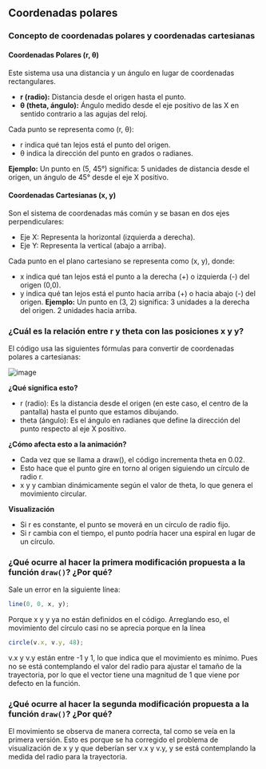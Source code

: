 ## **Coordenadas polares**
### Concepto de coordenadas polares y coordenadas cartesianas
#### Coordenadas Polares (r, θ)
Este sistema usa una distancia y un ángulo en lugar de coordenadas rectangulares.
- **r (radio):** Distancia desde el origen hasta el punto.
- **θ (theta, ángulo):** Ángulo medido desde el eje positivo de las X en sentido contrario a las agujas del reloj.

Cada punto se representa como (r, θ):
- r indica qué tan lejos está el punto del origen.
- θ indica la dirección del punto en grados o radianes.

**Ejemplo:**
Un punto en (5, 45°) significa: 5 unidades de distancia desde el origen, un ángulo de 45° desde el eje X positivo.
#### Coordenadas Cartesianas (x, y)
Son el sistema de coordenadas más común y se basan en dos ejes perpendiculares:
- Eje X: Representa la horizontal (izquierda a derecha).
- Eje Y: Representa la vertical (abajo a arriba).

Cada punto en el plano cartesiano se representa como (x, y), donde:
- x indica qué tan lejos está el punto a la derecha (+) o izquierda (-) del origen (0,0).
- y indica qué tan lejos está el punto hacia arriba (+) o hacia abajo (-) del origen.
**Ejemplo:** Un punto en (3, 2) significa: 3 unidades a la derecha del origen. 2 unidades hacia arriba.

### ¿Cuál es la relación entre r y theta con las posiciones x y y?
El código usa las siguientes fórmulas para convertir de coordenadas polares a cartesianas:

![image](https://github.com/user-attachments/assets/eaefce38-4104-4ba8-b0b2-186959f717c4)

**¿Qué significa esto?**
- r (radio): Es la distancia desde el origen (en este caso, el centro de la pantalla) hasta el punto que estamos dibujando.
- theta (ángulo): Es el ángulo en radianes que define la dirección del punto respecto al eje X positivo.

**¿Cómo afecta esto a la animación?**
- Cada vez que se llama a draw(), el código incrementa theta en 0.02.
- Esto hace que el punto gire en torno al origen siguiendo un círculo de radio r.
- x y y cambian dinámicamente según el valor de theta, lo que genera el movimiento circular.

**Visualización**
- Si r es constante, el punto se moverá en un círculo de radio fijo.
- Si r cambia con el tiempo, el punto podría hacer una espiral en lugar de un círculo.
### ¿Qué ocurre al hacer la primera modificación propuesta a la función `draw()`? ¿Por qué?
Sale un error en la siguiente línea:
``` js
line(0, 0, x, y);
```
Porque x y y ya no están definidos en el código. Arreglando eso, el movimiento del círculo casi no se aprecia porque en la línea
``` js
circle(v.x, v.y, 48);
```
v.x y v.y están entre -1 y 1, lo que indica que el movimiento es mínimo. Pues no se está contemplando el valor del radio para ajustar el tamaño de la trayectoria, por lo que el vector tiene una magnitud de 1 que viene por defecto en la función.
### ¿Qué ocurre al hacer la segunda modificación propuesta a la función `draw()`? ¿Por qué?
El movimiento se observa de manera correcta, tal como se veía en la primera versión. Esto es porque se ha corregido el problema de visualización de x y y que deberían ser v.x y v.y, y se está contemplando la medida del radio para la trayectoria.
